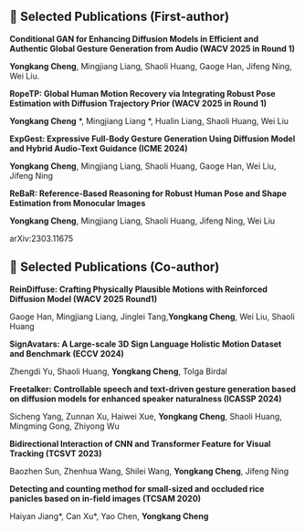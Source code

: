 ## 📝 Selected Publications (First-author)

**Conditional GAN for Enhancing Diffusion Models in Efficient and Authentic Global Gesture Generation from Audio (WACV 2025 in Round 1)**

**Yongkang Cheng**, Mingjiang Liang, Shaoli Huang, Gaoge Han, Jifeng Ning, Wei Liu.



                      
**RopeTP: Global Human Motion Recovery via Integrating Robust Pose Estimation with Diffusion Trajectory Prior (WACV 2025 in Round 1)**

**Yongkang Cheng** *, Mingjiang Liang *, Hualin Liang, Shaoli Huang, Wei Liu




**ExpGest: Expressive Full-Body Gesture Generation Using Diffusion Model and Hybrid Audio-Text Guidance (ICME 2024)**

**Yongkang Cheng**, Mingjiang Liang, Shaoli Huang, Gaoge Han, Wei Liu, Jifeng Ning




**ReBaR: Reference-Based Reasoning for Robust Human Pose and Shape Estimation from Monocular Images**

**Yongkang Cheng**, Mingjiang Liang, Shaoli Huang, Jifeng Ning, Wei Liu

arXiv:2303.11675

## 📝 Selected Publications (Co-author)

**ReinDiffuse: Crafting Physically Plausible Motions with Reinforced Diffusion Model (WACV 2025 Round1)**

Gaoge Han, Mingjiang Liang, Jinglei Tang,**Yongkang Cheng**, Wei Liu, Shaoli Huang





**SignAvatars: A Large-scale 3D Sign Language Holistic Motion Dataset and Benchmark (ECCV 2024)**

Zhengdi Yu, Shaoli Huang, **Yongkang Cheng**, Tolga Birdal





**Freetalker: Controllable speech and text-driven gesture generation based on diffusion models for enhanced speaker naturalness (ICASSP 2024)**

Sicheng Yang, Zunnan Xu, Haiwei Xue, **Yongkang Cheng**, Shaoli Huang, Mingming Gong, Zhiyong Wu




**Bidirectional Interaction of CNN and Transformer Feature for Visual Tracking (TCSVT 2023)**

Baozhen Sun, Zhenhua Wang, Shilei Wang, **Yongkang Cheng**, Jifeng Ning




**Detecting and counting method for small-sized and occluded rice panicles based on in-field images (TCSAM 2020)**

Haiyan Jiang*, Can Xu*, Yao Chen, **Yongkang Cheng**


<!--
<h2 id="publications" style="margin: 2px 0px -15px;">Publications</h2>

<div class="publications">
<ol class="bibliography">

{% for link in site.data.publications.main %}

<li>
<div class="pub-row">
  <div class="col-sm-3 abbr" style="position: relative;padding-right: 15px;padding-left: 15px;">
    {% if link.image %} 
    <img src="{{ link.image }}" class="teaser img-fluid z-depth-1" style="width=100;height=40%">
    {% if link.conference_short %} 
    <abbr class="badge">{{ link.conference_short }}</abbr>
    {% endif %}
    {% endif %}
  </div>
  <div class="col-sm-9" style="position: relative;padding-right: 15px;padding-left: 20px;">
      <div class="title"><a href="{{ link.pdf }}">{{ link.title }}</a></div>
      <div class="author">{{ link.authors }}</div>
      <div class="periodical"><em>{{ link.conference }}</em>
      </div>
    <div class="links">
      {% if link.pdf %} 
      <a href="{{ link.pdf }}" class="btn btn-sm z-depth-0" role="button" target="_blank" style="font-size:12px;">PDF</a>
      {% endif %}
      {% if link.code %} 
      <a href="{{ link.code }}" class="btn btn-sm z-depth-0" role="button" target="_blank" style="font-size:12px;">Code</a>
      {% endif %}
      {% if link.page %} 
      <a href="{{ link.page }}" class="btn btn-sm z-depth-0" role="button" target="_blank" style="font-size:12px;">Project Page</a>
      {% endif %}
      {% if link.bibtex %} 
      <a href="{{ link.bibtex }}" class="btn btn-sm z-depth-0" role="button" target="_blank" style="font-size:12px;">BibTex</a>
      {% endif %}
      {% if link.notes %} 
      <strong> <i style="color:#e74d3c">{{ link.notes }}</i></strong>
      {% endif %}
      {% if link.others %} 
      {{ link.others }}
      {% endif %}
    </div>
  </div>
</div>
</li>
<br>

{% endfor %}

</ol>
</div>

-->
